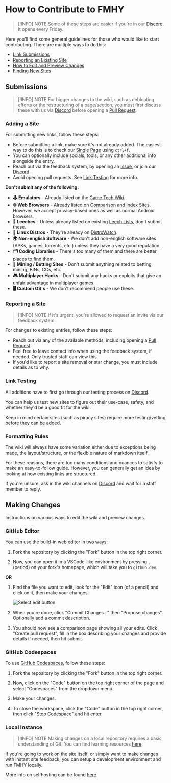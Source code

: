 # How to Contribute to FMHY

> [!INFO] NOTE
> Some of these steps are easier if you're in our [Discord](https://rentry.co/fmhy-invite). It opens every Friday.

Here you'll find some general guidelines for those who would like to start contributing. There are multiple ways to do this: 

- [Link Submissions](#additions)
- [Reporting an Existing Site](#reporting-a-site)
- [How to Edit and Preview Changes](#making-changes)
- [Finding New Sites](https://www.reddit.com/r/FREEMEDIAHECKYEAH/wiki/find-new-sites/)

## Submissions

> [!INFO] NOTE
> For bigger changes to the wiki, such as debloating efforts or the restructuring of a page/section, you must first discuss these with us via [Discord](https://rentry.co/fmhy-invite) before opening a [Pull Request](https://github.com/fmhy/edit/pulls).

### Adding a Site

For submitting new links, follow these steps:

- Before submitting a link, make sure it's not already added. The easiest way to do this is to check our [Single Page](https://api.fmhy.net/single-page) using `ctrl+f`.
- You can optionally include socials, tools, or any other additional info alongside the entry.
- Reach out via the feedback system, by opening an [Issue](https://github.com/fmhy/edit/issues), or join our [Discord](https://rentry.co/fmhy-invite).
- Avoid opening pull requests. See [Link Testing](#link-testing) for more info.

**Don't submit any of the following:**

- **🕹️ Emulators** - Already listed on the [Game Tech Wiki](https://emulation.gametechwiki.com/index.php/Main_Page).
- **🌐 Web Browsers** - Already listed on [Comparison and Index Sites](/internet-tools#browser-tools). However, we accept privacy-based ones as well as normal Android browsers.
- **🔻 Leeches** - Unless already listed on existing [Leech Lists](../downloadpiracyguide#leeches-debrid), don't submit these.
- **🐧 Linux Distros** - They're already on [DistroWatch](https://distrowatch.com/).
- **🌍 Non-english Software** - We don't add non-english software sites (APKs, games, torrents, etc.) unless they have a very good reputation.
- **🗂️ Coding Libraries** - There's too many of them and there are better places to find them.
- **🎲 Mining / Betting Sites** - Don't submit anything related to betting, mining, BINs, CCs, etc.
- **🎮 Multiplayer Hacks** - Don't submit any hacks or exploits that give an unfair advantage in multiplayer games.
- **🖥️ Custom OS's** - We don't recommend people use these.

### Reporting a Site

> [!INFO] NOTE
> If it's urgent, you're allowed to request an invite via our feedback system.

For changes to existing entries, follow these steps:

- Reach out via any of the available methods, including opening a [Pull Request](https://github.com/fmhy/edit/pulls).
- Feel free to leave contact info when using the feedback system, if needed. Only trusted staff can view this.
- If you'd like to report a site removal or star change, you must include details as to why.

### Link Testing

All additions have to first go through our testing process on [Discord](https://rentry.co/fmhy-invite).

You can help us test new sites to figure out their use-case, safety, and whether they'd be a good fit for the wiki.

Keep in mind certain sites (such as piracy sites) require more testing/vetting before they can be added.

### Formatting Rules

The wiki will always have some variation either due to exceptions being made, the layout/structure, or the flexible nature of markdown itself.

For these reasons, there are too many conditions and nuances to satisfy to make an easy-to-follow guide. However, you can generally get an idea by looking at how existing links are structured.

If you're unsure, ask in the wiki channels on [Discord](https://rentry.co/fmhy-invite) and wait for a staff member to reply.

## Making Changes

Instructions on various ways to edit the wiki and preview changes. 

### GitHub Editor

You can use the build-in web editor in two ways:

1. Fork the repository by clicking the "Fork" button in the top right corner.

2. Now, you can open it in a VSCode-like environment by pressing `.` (period) on your fork's homepage, which will take you to `github.dev`.

**OR**

1. Find the file you want to edit, look for the "Edit" icon (of a pencil) and click on it, then make your changes.

    ![Select edit button](https://i.imgur.com/lnQfeo3.png)

2. When you're done, click "Commit Changes..." then "Propose changes". Optionally add a commit description.

3. You should now see a comparison page showing all your edits. Click "Create pull request", fill in the box describing your changes and provide details if needed, then hit submit.

### GitHub Codespaces

To use [GitHub Codespaces](https://github.com/features/codespaces), follow these steps:

1. Fork the repository by clicking the "Fork" button in the top right corner.

2. Now, click on the "Code" button on the top right corner of the page and select "Codespaces" from the dropdown menu.

3. Make your changes.

4. To close the workspace, click the "Code" button in the top right corner, then click "Stop Codespace" and hit enter.

### Local Instance

> [!INFO] NOTE
> Making changes on a local repository requires a basic understanding of Git. You can find learning resources [here](/edupiracyguide#developer-learning).

If you're going to work on the site itself, or simply want to make changes with instant site feedback, you can setup a development environment and run FMHY locally.

More info on selfhosting can be found [here](/other/selfhosting.md).